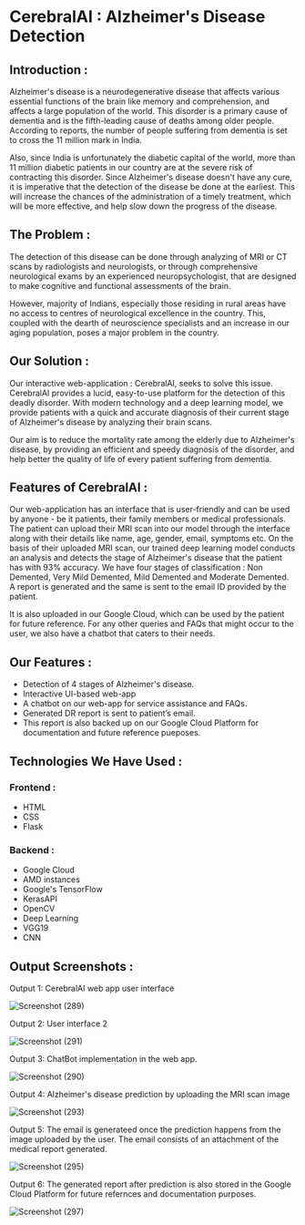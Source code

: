 # CerebralAI : Alzheimer's Disease Detection

## Introduction :

Alzheimer's disease is a neurodegenerative disease that affects various essential functions of the brain like memory and comprehension, and affects a large population of the world. This disorder is a primary cause of dementia and is the fifth-leading cause of deaths among older people. According to reports, the number of people suffering from dementia is set to cross the 11 million mark in India. 

Also, since India is unfortunately the diabetic capital of the world, more than 11 million diabetic patients in our country are at the severe risk of contracting this disorder. Since Alzheimer's disease doesn't have any cure, it is imperative that the detection of the disease be done at the earliest. This will increase the chances of the administration of a timely treatment, which will be more effective, and help slow down the progress of the disease.

## The Problem :

The detection of this disease can be done through analyzing of MRI or CT scans by radiologists and neurologists, or through comprehensive neurological exams by an experienced neuropsychologist, that are designed to make cognitive and functional assessments of the brain. 

However, majority of Indians, especially those residing in rural areas have no access to centres of neurological excellence in the country. This, coupled with the dearth of neuroscience specialists and an increase in our aging population, poses a major problem in the country.

## Our Solution :

Our interactive web-application : CerebralAI, seeks to solve this issue. CerebralAI provides a lucid, easy-to-use platform for the detection of this deadly disorder. With modern technology and a deep learning model, we provide patients with a quick and accurate diagnosis of their current stage of Alzheimer's disease by analyzing their brain scans. 

Our aim is to reduce the mortality rate among the elderly due to Alzheimer's disease, by providing an efficient and speedy diagnosis of the disorder, and help better the quality of life of every patient suffering from dementia.

## Features of CerebralAI :

Our web-application has an interface that is user-friendly and can be used by anyone - be it patients, their family members or medical professionals. The patient can upload their MRI scan into our model through the interface along with their details like name, age, gender, email, symptoms etc. On the basis of their uploaded MRI scan, our trained deep learning model conducts an analysis and detects the stage of Alzheimer's disease that the patient has with 93% accuracy. We have four stages of classification : Non Demented, Very Mild Demented, Mild Demented and Moderate Demented. A report is generated and the same is sent to the email ID provided by the patient. 

It is also uploaded in our Google Cloud, which can be used by the patient for future reference. For any other queries and FAQs that might occur to the user, we also have a chatbot that caters to their needs.

## Our Features :

   - Detection of 4 stages of Alzheimer's disease.
   - Interactive UI-based web-app
   - A chatbot on our web-app for service assistance and FAQs.
   - Generated DR report is sent to patient’s email.
   - This report is also backed up on our Google Cloud Platform for documentation and future reference pueposes.

## Technologies We Have Used : 

### Frontend :

- HTML
- CSS 
- Flask

### Backend :

- Google Cloud
- AMD instances
- Google's TensorFlow
- KerasAPI
- OpenCV
- Deep Learning
- VGG19
- CNN

## Output Screenshots :

Output 1: CerebralAI web app user interface

![Screenshot (289)](https://user-images.githubusercontent.com/116015331/231774032-e74d2d07-41e5-4237-9bba-6b062100ec19.png)

Output 2: User interface 2

![Screenshot (291)](https://user-images.githubusercontent.com/116015331/231774601-5fbfaa04-9f47-4ccd-9b69-ee7d229fbd28.png)

Output 3: ChatBot implementation in the web app.

![Screenshot (290)](https://user-images.githubusercontent.com/116015331/231775150-33588359-6d45-4069-a0fd-fca2899bc1ba.png)

Output 4: Alzheimer's disease prediction by uploading the MRI scan image

![Screenshot (293)](https://user-images.githubusercontent.com/116015331/231774892-869dd9e9-38ad-4561-aa63-55aba7bfe5f4.png)

Output 5:  The email is generateed once the prediction happens from the image uploaded by the user. The email consists of an attachment of the medical report generated.

![Screenshot (295)](https://user-images.githubusercontent.com/116015331/231775415-7aa85284-f43c-47f5-b2de-0469f87d56b5.png)

Output 6: The generated report after prediction is also stored in the Google Cloud Platform for future refernces and documentation purposes. 

![Screenshot (297)](https://user-images.githubusercontent.com/116015331/231775845-f5f4fe05-a262-46a1-b17e-cfb2cc0a6322.png)
